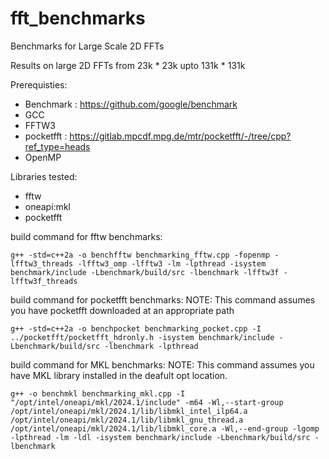 # fft_benchmarks
Benchmarks for Large Scale 2D FFTs


Results on large 2D FFTs from 23k * 23k upto 131k * 131k

Prerequisties:
- Benchmark : https://github.com/google/benchmark
- GCC
- FFTW3
- pocketfft : https://gitlab.mpcdf.mpg.de/mtr/pocketfft/-/tree/cpp?ref_type=heads
- OpenMP

Libraries tested:
- fftw
- oneapi:mkl
- pocketfft

build command for fftw benchmarks:
```
g++ -std=c++2a -o benchfftw benchmarking_fftw.cpp -fopenmp -lfftw3_threads -lfftw3_omp -lfftw3 -lm -lpthread -isystem benchmark/include -Lbenchmark/build/src -lbenchmark -lfftw3f -lfftw3f_threads

```

build command for pocketfft benchmarks:
NOTE: This command assumes you have pocketfft downloaded at an appropriate path

```
g++ -std=c++2a -o benchpocket benchmarking_pocket.cpp -I ../pocketfft/pocketfft_hdronly.h -isystem benchmark/include -Lbenchmark/build/src -lbenchmark -lpthread

```

build command for MKL benchmarks:
NOTE: This command assumes you have MKL library installed in the deafult opt location. 

```
g++ -o benchmkl benchmarking_mkl.cpp -I "/opt/intel/oneapi/mkl/2024.1/include" -m64 -Wl,--start-group /opt/intel/oneapi/mkl/2024.1/lib/libmkl_intel_ilp64.a /opt/intel/oneapi/mkl/2024.1/lib/libmkl_gnu_thread.a /opt/intel/oneapi/mkl/2024.1/lib/libmkl_core.a -Wl,--end-group -lgomp -lpthread -lm -ldl -isystem benchmark/include -Lbenchmark/build/src -lbenchmark

```
